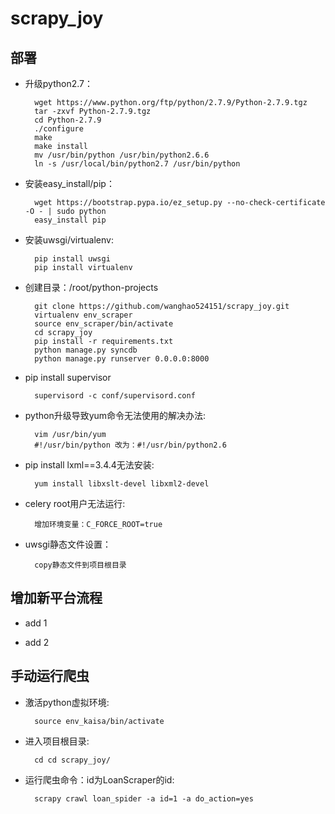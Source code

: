 # scrapy_joy

## 部署

* 升级python2.7：
    
        wget https://www.python.org/ftp/python/2.7.9/Python-2.7.9.tgz
        tar -zxvf Python-2.7.9.tgz
        cd Python-2.7.9
        ./configure
        make
        make install
        mv /usr/bin/python /usr/bin/python2.6.6
        ln -s /usr/local/bin/python2.7 /usr/bin/python
        
* 安装easy_install/pip：
        
        wget https://bootstrap.pypa.io/ez_setup.py --no-check-certificate -O - | sudo python
        easy_install pip
        
* 安装uwsgi/virtualenv:
        
        pip install uwsgi
        pip install virtualenv
        
* 创建目录：/root/python-projects

        git clone https://github.com/wanghao524151/scrapy_joy.git
        virtualenv env_scraper
        source env_scraper/bin/activate
        cd scrapy_joy
        pip install -r requirements.txt
        python manage.py syncdb
        python manage.py runserver 0.0.0.0:8000
                
* pip install supervisor

        supervisord -c conf/supervisord.conf
                
        
* python升级导致yum命令无法使用的解决办法:
        
        vim /usr/bin/yum
        #!/usr/bin/python 改为：#!/usr/bin/python2.6
        
* pip install lxml==3.4.4无法安装:
        
        yum install libxslt-devel libxml2-devel
        
* celery root用户无法运行:

        增加环境变量：C_FORCE_ROOT=true
        
* uwsgi静态文件设置：
        
        copy静态文件到项目根目录


## 增加新平台流程

* add 1

* add 2


## 手动运行爬虫

* 激活python虚拟环境:

        source env_kaisa/bin/activate
        
* 进入项目根目录:

        cd cd scrapy_joy/
    
* 运行爬虫命令：id为LoanScraper的id:
    
        scrapy crawl loan_spider -a id=1 -a do_action=yes
